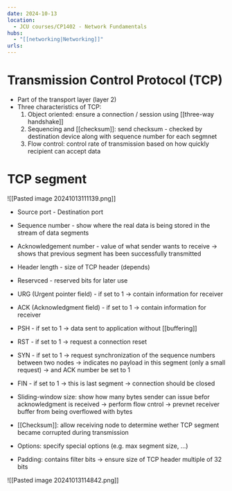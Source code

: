 ```yaml
---
date: 2024-10-13
location:
  - JCU courses/CP1402 - Network Fundamentals
hubs:
  - "[[networking|Networking]]"
urls:
---
```


# Transmission Control Protocol (TCP)
+ Part of the transport layer (layer 2)
+ Three characteristics of TCP:
    1. Object oriented: ensure a connection / session using [[three-way handshake]]
    2. Sequencing and [[checksum]]: send checksum - checked by destination device along with sequence number for each segmnet
    3. Flow control: control rate of transmission based on how quickly recipient can accept data


# TCP segment
![[Pasted image 20241013111139.png]]
+ Source port - Destination port
+ Sequence number - show where the real data is being stored in the stream of data segments
+ Acknowledgement number - value of what sender wants to receive -> shows that previous segment has been successfully transmitted
+ Header length - size of TCP header (depends)
+ Reservced - reserved bits for later use

+ URG (Urgent pointer field) - if set to 1 -> contain information for receiver
+ ACK (Acknowledgment field) - if set to 1 -> contain information for receiver
+ PSH - if set to 1 -> data sent to application without [[buffering]]
+ RST - if set to 1 -> request a connection reset
+ SYN - if set to 1 -> request synchronization of the sequence numbers between two nodes -> indicates no payload in this segment (only a small request) -> and ACK number be set to 1
+ FIN - if set to 1 -> this is last segment -> connection should be closed

+ Sliding-window size: show how many bytes sender can issue befor acknowledgment is received
-> perform flow cntrol -> prevnet receiver buffer from being overflowed with bytes
+ [[Checksum]]: allow receiving node to determine wether TCP segment became corrupted during transmission
+ Options: specify special options (e.g. max segment size, ...)
+ Padding: contains filter bits -> ensure size of TCP header multiple of 32 bits

![[Pasted image 20241013114842.png]]